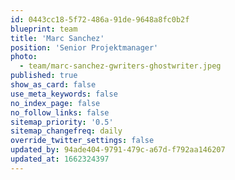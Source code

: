 ```yaml
---
id: 0443cc18-5f72-486a-91de-9648a8fc0b2f
blueprint: team
title: 'Marc Sanchez'
position: 'Senior Projektmanager'
photo:
  - team/marc-sanchez-gwriters-ghostwriter.jpeg
published: true
show_as_card: false
use_meta_keywords: false
no_index_page: false
no_follow_links: false
sitemap_priority: '0.5'
sitemap_changefreq: daily
override_twitter_settings: false
updated_by: 94ade404-9791-479c-a67d-f792aa146207
updated_at: 1662324397
---
```

